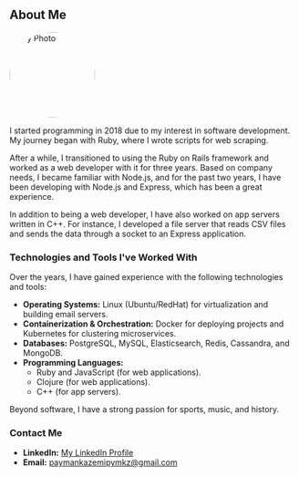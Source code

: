 ## About Me

<img src="https://avatars.githubusercontent.com/paymaan73" alt="My Photo" width="150" height="150" style="border-radius: 90%;">


I started programming in 2018 due to my interest in software development. My journey began with Ruby, where I wrote scripts for web scraping. 

After a while, I transitioned to using the Ruby on Rails framework and worked as a web developer with it for three years. Based on company needs, I became familiar with Node.js, and for the past two years, I have been developing with Node.js and Express, which has been a great experience.

In addition to being a web developer, I have also worked on app servers written in C++. For instance, I developed a file server that reads CSV files and sends the data through a socket to an Express application.

### Technologies and Tools I've Worked With

Over the years, I have gained experience with the following technologies and tools:

- **Operating Systems:** Linux (Ubuntu/RedHat) for virtualization and building email servers.
- **Containerization & Orchestration:** Docker for deploying projects and Kubernetes for clustering microservices.
- **Databases:** PostgreSQL, MySQL, Elasticsearch, Redis, Cassandra, and MongoDB.
- **Programming Languages:**  
  - Ruby and JavaScript (for web applications).  
  - Clojure (for web applications).  
  - C++ (for app servers).  

Beyond software, I have a strong passion for sports, music, and history.

### Contact Me

- **LinkedIn:** [My LinkedIn Profile](https://www.linkedin.com/in/paymaan-kazemi-610458204/)  
- **Email:** [paymankazemipymkz@gmail.com](paymankazemipymkz@gmail.com)
